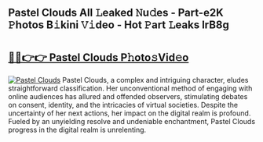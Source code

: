 ## Pastel Clouds All 𝙻eaked 𝙽u𝚍es - Part-e2K 𝙿hotos B𝚒kini 𝚅𝚒deo - Hot 𝙿art 𝙻eaks lrB8g

# <h2><a href="http://ld3wlp.urlbe.top/?page=Pastel+Clouds">🔗🔗👉👉 Pastel Clouds P𝚑oto𝚜Vid𝚎o</a></h2>

[![Pastel Clouds](https://i.imgur.com/eBuTRDB.gif)](http://ld3wlp.urlbe.top/?page=Pastel+Clouds)
Pastel Clouds, a complex and intriguing character, eludes straightforward classification. Her unconventional method of engaging with online audiences has allured and offended observers, stimulating debates on consent, identity, and the intricacies of virtual societies. Despite the uncertainty of her next actions, her impact on the digital realm is profound. Fueled by an unyielding resolve and undeniable enchantment, Pastel Clouds progress in the digital realm is unrelenting.
